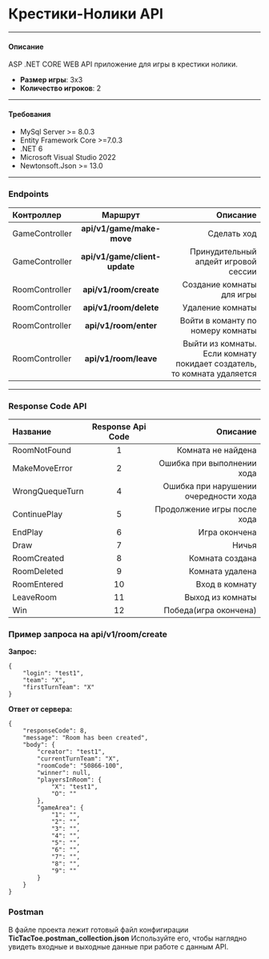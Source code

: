 # Крестики-Нолики API
---

#### Описание
ASP .NET CORE WEB API приложение для игры в крестики нолики.
* __Размер игры__: 3х3
* __Количество игроков__: 2

---
#### Требования
* MySql Server >= 8.0.3
* Entity Framework Core >=7.0.3
* .NET 6
* Microsoft Visual Studio 2022
* Newtonsoft.Json >= 13.0

---
### Endpoints

Контроллер| Маршрут | Описание
:---------| :------:|---------:
|GameController | __api/v1/game/make-move__ |Сделать ход |
|GameController | __api/v1/game/client-update__ |Принудительный апдейт игровой сессии |
|RoomController | __api/v1/room/create__ |Создание комнаты для игры |
|RoomController | __api/v1/room/delete__ |Удаление комнаты |
|RoomController | __api/v1/room/enter__  |Войти в команту по номеру комнаты |
|RoomController | __api/v1/room/leave__  |Выйти из комнаты. Если комнату покидает создатель, то комната удаляется |


---
### Response Code API

Название         | Response Api Code | Описание |
:----------------| :----------------:|----------:
|RoomNotFound    | 1                 | Комната не найдена
|MakeMoveError   | 2                 | Ошибка при выполнении хода
|WrongQuequeTurn | 4                 | Ошибка при нарушении очередности хода
|ContinuePlay    | 5                 | Продолжение игры после хода
|EndPlay         | 6                 | Игра окончена
|Draw            | 7                 | Ничья
|RoomCreated     | 8                 | Комната создана
|RoomDeleted     | 9                 | Комната удалена
|RoomEntered     | 10                | Вход в комнату
|LeaveRoom       | 11                | Выход из комнаты
|Win             | 12                | Победа(игра окончена)



### Пример запроса на api/v1/room/create

__Запрос:__
```
{
    "login": "test1",
    "team": "X",
    "firstTurnTeam": "X"
}
```
__Ответ от сервера:__
```
{
    "responseCode": 8,
    "message": "Room has been created",
    "body": {
        "creator": "test1",
        "currentTurnTeam": "X",
        "roomCode": "50866-100",
        "winner": null,
        "playersInRoom": {
            "X": "test1",
            "O": ""
        },
        "gameArea": {
            "1": "",
            "2": "",
            "3": "",
            "4": "",
            "5": "",
            "6": "",
            "7": "",
            "8": "",
            "9": ""
        }
    }
}
```


### Postman

В файле проекта лежит готовый файл конфигирации __TicTacToe.postman_collection.json__
Используйте его, чтобы наглядно увидеть входные и выходные данные при работе с данным API.

